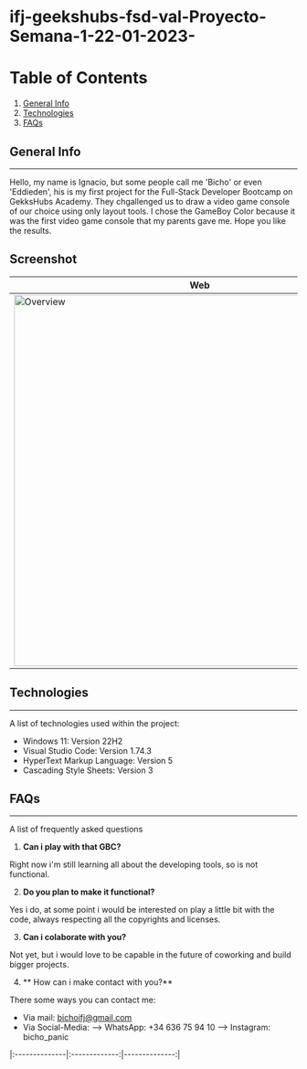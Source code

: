 # ifj-geekshubs-fsd-val-Proyecto-Semana-1-22-01-2023-
# Table of Contents
1. [General Info](#general-info)
2. [Technologies](#technologies)
3. [FAQs](#faqs)

## General Info
***
Hello, my name is Ignacio, but some people call me 'Bicho' or even 'Eddieden', his is my first project for the Full-Stack Developer Bootcamp on GekksHubs Academy. They chgallenged us to draw a video game console of our choice using only layout tools. I chose the GameBoy Color because it was the first video game console that my parents gave me. Hope you like the results.

## Screenshot

|Web|Responsive|
|-|-|
|<image src="./assets/Overview.jpg" width= "650px" alt="Overview">|<image src="./assets/Overview_phone.jpg" width= "200px" alt="Overview phone">|



## Technologies
***
A list of technologies used within the project:
* Windows 11: Version 22H2 
* Visual Studio Code: Version 1.74.3
* HyperText Markup Language: Version 5
* Cascading Style Sheets: Version 3

## FAQs
***
A list of frequently asked questions
1. **Can i play with that GBC?**

Right now i'm still learning all about the developing tools, so is not functional.

2. **Do you plan to make it functional?**

Yes i do, at some point i would be interested on play a little bit with the code, always respecting all the copyrights and licenses.

3. **Can i colaborate with you?**

Not yet, but i would love to be capable in the future of coworking and build bigger projects.

4. ** How can i make contact with you?**

There some ways you can contact me:
* Via mail: bichoifj@gmail.com
* Via Social-Media: 
  --> WhatsApp: +34 636 75 94 10
  --> Instagram: bicho_panic

|:--------------|:-------------:|--------------:|
